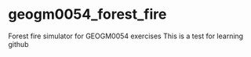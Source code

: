 # geogm0054_forest_fire
Forest fire simulator for GEOGM0054 exercises
This is a test for learning github

